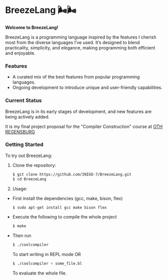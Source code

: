 # BreezeLang 🌬️🌬️

**Welcome to BreezeLang!**

BreezeLang is a programming language inspired by the features I cherish most from the diverse languages I’ve used. It’s designed to blend practicality, simplicity, and elegance, making programming both efficient and enjoyable.

### Features
- A curated mix of the best features from popular programming languages.
- Ongoing development to introduce unique and user-friendly capabilities.

### Current Status
BreezeLang is in its early stages of development, and new features are being actively added.

It is my final project proposal for the "Compiler Construction" course at [OTH REGENSBURG](https://www.oth-regensburg.de/en/)

### Getting Started
To try out BreezeLang:
1. Clone the repository:
   ```bash
   $ git clone https://github.com/INIGO-7/BreezeLang.git
   $ cd BreezeLang
   ```
2. Usage:
  - First install the dependencies (gcc, make, bison, flex)
    ```bash
    $ sudo apt-get install gcc make bison flex
    ```
  - Execute the following to compile the whole project 
    ```bash
    $ make
    ```
  - Then run
    ```bash
    $ ./coolcompiler
    ```
    To start writing in REPL mode
    OR
    
    ```bash
    $ ./coolcompiler < some_file.bl
    ```
    To evaluate the whole file.


